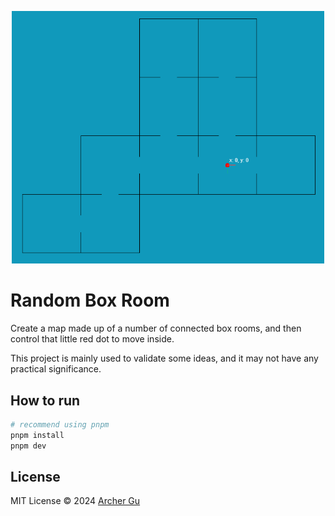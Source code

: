 <p align="center">
    <img width="500" src="./screenshot.png" alt="screenshot">
</p>

# Random Box Room

Create a map made up of a number of connected box rooms, and then control that little red dot to move inside.

This project is mainly used to validate some ideas, and it may not have any practical significance.

## How to run

```bash
# recommend using pnpm
pnpm install
pnpm dev
```

## License

MIT License © 2024 [Archer Gu](https://github.com/archergu)
